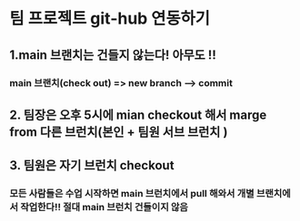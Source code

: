 
# 팀 프로젝트 git-hub 연동하기 

## 1.main 브랜치는 건들지 않는다! 아무도 !! 
### main 브랜치(check out)  => new branch --> commit 
## 2. 팀장은 오후 5시에 mian checkout 해서 marge from 다른 브런치(본인 + 팀원 서브 브런치 )
## 3. 팀원은 자기 브런치 checkout 
### 모든 사람들은 수업 시작하면 main 브런치에서 pull 해와서 개별 브랜치에서 작업한다!! 절대 main 브런치 건들이지 않음 


